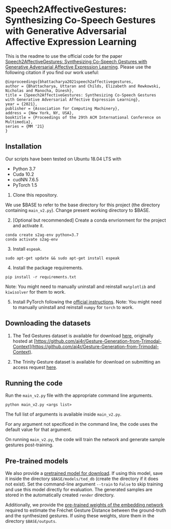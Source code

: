 # Speech2AffectiveGestures: Synthesizing Co-Speech Gestures with Generative Adversarial Affective Expression Learning

This is the readme to use the official code for the paper [Speech2AffectiveGestures: Synthesizing Co-Speech Gestures with Generative Adversarial Affective Expression Learning](http://arxiv.org/link_broken). Please use the following citation if you find our work useful:

```
@inproceedings{bhattacharya2021speech2affectivegestures,
author = {Bhattacharya, Uttaran and Childs, Elizabeth and Rewkowski, Nicholas and Manocha, Dinesh},
title = {Speech2AffectiveGestures: Synthesizing Co-Speech Gestures with Generative Adversarial Affective Expression Learning},
year = {2021},
publisher = {Association for Computing Machinery},
address = {New York, NY, USA},
booktitle = {Proceedings of the 29th ACM International Conference on Multimedia},
series = {MM '21}
}
```

## Installation
Our scripts have been tested on Ubuntu 18.04 LTS with
- Python 3.7
- Cuda 10.2
- cudNN 7.6.5
- PyTorch 1.5

1. Clone this repository.

We use $BASE to refer to the base directory for this project (the directory containing `main_v2.py`). Change present working directory to $BASE.

2. [Optional but recommended] Create a conda envrionment for the project and activate it.

```
conda create s2ag-env python=3.7
conda activate s2ag-env
```

3. Install `espeak`.

```
sudo apt-get update && sudo apt-get install espeak
```

4. Install the package requirements.

```
pip install -r requirements.txt
```
Note: You might need to manually uninstall and reinstall `matplotlib` and `kiwisolver` for them to work.

5. Install PyTorch following the [official instructions](https://pytorch.org/).
Note: You might need to manually uninstall and reinstall `numpy` for `torch` to work.

## Downloading the datasets
1. The Ted Gestures dataset is available for download [here](https://kaistackr-my.sharepoint.com/:u:/g/personal/zeroyy_kaist_ac_kr/EYAPLf8Hvn9Oq9GMljHDTK4BRab7rl9hAOcnjkriqL8qSg), originally hosted at [https://github.com/ai4r/Gesture-Generation-from-Trimodal-Context](https://github.com/ai4r/Gesture-Generation-from-Trimodal-Context).

2. The Trinity Gesture dataset is available for download on submitting an access request [here](https://trinityspeechgesture.scss.tcd.ie/).

## Running the code
Run the `main_v2.py` file with the appropriate command line arguments.
```
python main_v2.py <args list>
```

The full list of arguments is available inside `main_v2.py`.

For any argument not specificed in the command line, the code uses the default value for that argument.

On running `main_v2.py`, the code will train the network and generate sample gestures post-training.

## Pre-trained models
We also provide a [pretrained model for download](https://drive.google.com/file/d/1os20nWp5fLTn2tLLG4Ekc9OnsJlnFjug/view?usp=sharing). If using this model, save it inside the directory `$BASE/models/ted_db` (create the directory if it does not exist). Set the command-line argument `--train` to `False` to skip training and use this model directly for evaluation. The generated samples are stored in the automatically created `render` directory.

Additionally, we provide the [pre-trained weights of the embedding network](https://drive.google.com/file/d/17Fmk7lzyWhALXdmGW7hLNejEAFab8Tfr/view?usp=sharing) required to estimate the Fréchet Gesture Distance between the ground-truth and the synthesized gestures. If using these weights, store them in the directory `$BASE/outputs`.
